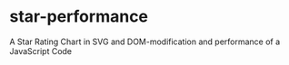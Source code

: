 # star-performance
A Star Rating Chart in SVG and DOM-modification and performance of a JavaScript Code
